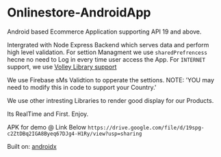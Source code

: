 # Onlinestore-AndroidApp

Android based Ecommerce Application supporting API 19 and above.


Intergrated with Node Express Backend which serves data and perform high level validation.
For settion Managment we use `sharedPrefrencess` hecne no need to Log in every time user access the App.
For `INTERNET` support, we use [Volley Library support](https://developer.android.com/training/volley/)

We use Firebase sMs Validtion to opperate the settions. NOTE: 'YOU may need to modify this in code to support your Country.'

We use other intresting Libraries to render good display for our Products.

Its RealTime and First. Enjoy.
 
 APK for demo @ Link Below
 `https://drive.google.com/file/d/19spg-c2ZtDBq2IGA8Byeq67DJg4-H1Ry/view?usp=sharing`
 
 
 Built on: 
 [androidx](https://developer.android.com/jetpack/androidx/)
 
 
   
